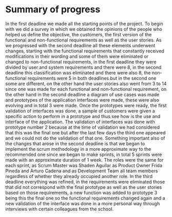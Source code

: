 # Summary of progress

In the first deadline we made all the starting points of the project. To begin with we did a survey in which we obtained the opinions of the people who helped us define the objective, the customers, the first version of the functional and non-functional requirements as well as the user stories. As we progressed with the second deadline all these elements underwent changes, starting with the functional requirements that constantly received modifications in their wording and some of them were eliminated or changed to non-functional requirements, in the first deadline they were divided by user and system requirements and there were 8, in the second deadline this classification was eliminated and there were also 8, the non-functional requirements were 5 in both deadlines but in the second one some are different, on the other hand the user stories also went from 3 to 14 since one was made for each functional and non-functional requirement, on the other hand in the second deadline a diagram of use cases was made and prototypes of the application interfaces were made, these were also evolving and in total 3 were made. Once the prototypes were ready, the first validation of interfaces was done, a sample of customers were given a specific action to perform in a prototype and thus see how is the use and interface of the application. The validation of interfaces was done with prototype number 2 because at the time of validation we had considered that this was the final one but after the last few days the third one appeared and we could not do the validation of that one. Something important also of the changes that arose in the second deadline is that we began to implement the scrum methodology in a more approximate way to the recommended one since we began to make sprints, in total 5 sprints were made with an approximate duration of 1 week. The roles were the same for each sprint, as Scrum Master was Shaden Aguilar as Product Owner Frida Pineda and Arturo Cadena and as Development Team all team members regardless of whether they already occupied another role. In the third deadline everything was refined, in the requirements were eliminated those that did not correspond with the final prototype as well as the user stories based on those requirements, a new function was added to prototype 3 being this the final one so the functional requirements changed again and a new validation of the interface was done in a more personal way through interviews with certain colleagues from the school.
